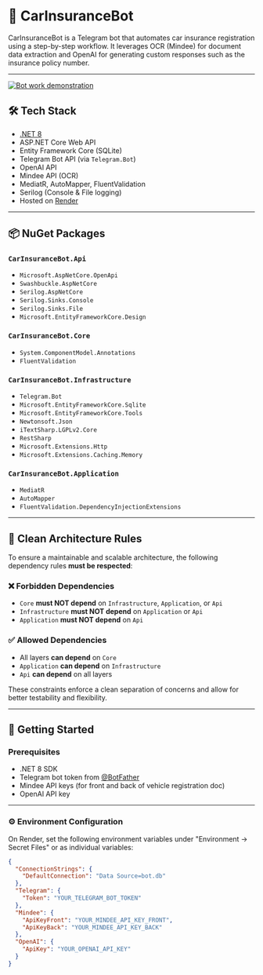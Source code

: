 # 🚗 CarInsuranceBot

CarInsuranceBot is a Telegram bot that automates car insurance registration using a step-by-step workflow. It leverages OCR (Mindee) for document data extraction and OpenAI for generating custom responses such as the insurance policy number.

---

[![Bot work demonstration](https://img.youtube.com/vi/i3q1rj_I_7Y/0.jpg)](https://www.youtube.com/watch?v=i3q1rj_I_7Y)

## 🛠️ Tech Stack

- [.NET 8](https://dotnet.microsoft.com/en-us/download/dotnet/8.0)
- ASP.NET Core Web API
- Entity Framework Core (SQLite)
- Telegram Bot API (via `Telegram.Bot`)
- OpenAI API
- Mindee API (OCR)
- MediatR, AutoMapper, FluentValidation
- Serilog (Console & File logging)
- Hosted on [Render](https://render.com)

---

## 📦 NuGet Packages

### `CarInsuranceBot.Api`
- `Microsoft.AspNetCore.OpenApi`
- `Swashbuckle.AspNetCore`
- `Serilog.AspNetCore`
- `Serilog.Sinks.Console`
- `Serilog.Sinks.File`
- `Microsoft.EntityFrameworkCore.Design`

### `CarInsuranceBot.Core`
- `System.ComponentModel.Annotations`
- `FluentValidation`

### `CarInsuranceBot.Infrastructure`
- `Telegram.Bot`
- `Microsoft.EntityFrameworkCore.Sqlite`
- `Microsoft.EntityFrameworkCore.Tools`
- `Newtonsoft.Json`
- `iTextSharp.LGPLv2.Core`
- `RestSharp`
- `Microsoft.Extensions.Http`
- `Microsoft.Extensions.Caching.Memory`

### `CarInsuranceBot.Application`
- `MediatR`
- `AutoMapper`
- `FluentValidation.DependencyInjectionExtensions`

---

## 🧱 Clean Architecture Rules

To ensure a maintainable and scalable architecture, the following dependency rules **must be respected**:

### ❌ Forbidden Dependencies

- `Core` **must NOT depend** on `Infrastructure`, `Application`, or `Api`
- `Infrastructure` **must NOT depend** on `Application` or `Api`
- `Application` **must NOT depend** on `Api`

### ✅ Allowed Dependencies

- All layers **can depend** on `Core`
- `Application` **can depend** on `Infrastructure`
- `Api` **can depend** on all layers

These constraints enforce a clean separation of concerns and allow for better testability and flexibility.

---

## 🚀 Getting Started

### Prerequisites

- .NET 8 SDK
- Telegram bot token from [@BotFather](https://t.me/BotFather)
- Mindee API keys (for front and back of vehicle registration doc)
- OpenAI API key

---

### ⚙️ Environment Configuration

On Render, set the following environment variables under "Environment → Secret Files" or as individual variables:

```json
{
  "ConnectionStrings": {
    "DefaultConnection": "Data Source=bot.db"
  },
  "Telegram": {
    "Token": "YOUR_TELEGRAM_BOT_TOKEN"
  },
  "Mindee": {
    "ApiKeyFront": "YOUR_MINDEE_API_KEY_FRONT",
    "ApiKeyBack": "YOUR_MINDEE_API_KEY_BACK"
  },
  "OpenAI": {
    "ApiKey": "YOUR_OPENAI_API_KEY"
  }
}


